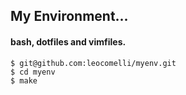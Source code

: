 ## My Environment...

#### bash, dotfiles and vimfiles.

```
$ git@github.com:leocomelli/myenv.git
$ cd myenv
$ make
```
